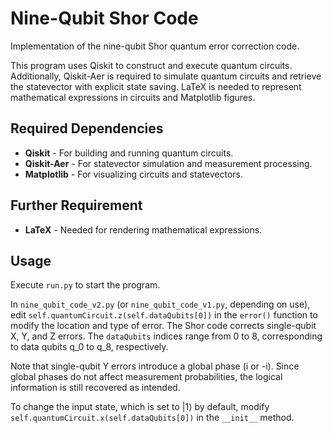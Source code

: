# Nine-Qubit Shor Code
Implementation of the nine-qubit Shor quantum error correction code.

This program uses Qiskit to construct and execute quantum circuits.
Additionally, Qiskit-Aer is required to simulate quantum circuits and
retrieve the statevector with explicit state saving. LaTeX is needed to
represent mathematical expressions in circuits and Matplotlib figures.

## Required Dependencies
- **Qiskit** - For building and running quantum circuits.
- **Qiskit-Aer** - For statevector simulation and measurement processing.
- **Matplotlib** - For visualizing circuits and statevectors.
## Further Requirement
- **LaTeX** - Needed for rendering mathematical expressions.
## Usage
Execute `run.py` to start the program.

In `nine_qubit_code_v2.py` (or `nine_qubit_code_v1.py`, depending on use),
edit `self.quantumCircuit.z(self.dataQubits[0])` in the `error()` function
to modify the location and type of error. The Shor code corrects single-qubit
X, Y, and Z errors. The `dataQubits` indices range from 0 to 8, corresponding
to data qubits q_0 to q_8, respectively.

Note that single-qubit Y errors introduce a global phase (i or -i). Since global
phases do not affect measurement probabilities, the logical information is
still recovered as intended.

To change the input state, which is set to |1⟩ by default, modify
`self.quantumCircuit.x(self.dataQubits[0])` in the `__init__` method. 

